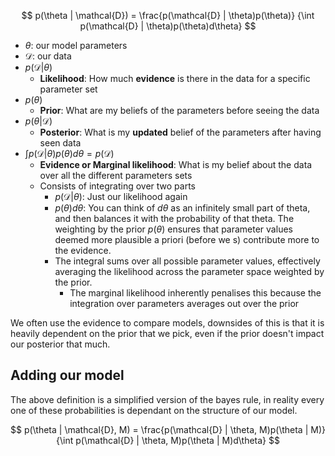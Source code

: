 $$ p(\theta | \mathcal{D}) =
 \frac{p(\mathcal{D} | \theta)p(\theta)}
 {\int p(\mathcal{D} | \theta)p(\theta)d\theta} $$
- $\theta$: our model parameters
- $\mathcal{D}$: our data
- $p(\mathcal{D}|\theta)$
	- **Likelihood**: How much **evidence** is there in the data for a specific parameter set
- $p(\theta)$
	- **Prior**: What are my beliefs of the parameters before seeing the data
- $p(\theta|\mathcal{D})$
	- **Posterior**: What is my **updated** belief of the parameters after having seen data
- $\int p(\mathcal{D} | \theta)p(\theta)d\theta = p(\mathcal{D})$
	- **Evidence or Marginal likelihood**: What is my belief about the data over all the different parameters sets
	- Consists of integrating over two parts
		- $p(\mathcal{D} | \theta)$: Just our likelihood again
		- $p(\theta)d\theta$: You can think of $d\theta$ as an infinitely small part of theta, and then balances it with the probability of that theta. The weighting by the prior $p(\theta)$ ensures that parameter values deemed more plausible a priori (before we s) contribute more to the evidence.
		- The integral sums over all possible parameter values, effectively averaging the likelihood across the parameter space weighted by the prior.
			- The marginal likelihood inherently penalises this because the integration over parameters averages out over the prior

We often use the evidence to compare models, downsides of this is that it is heavily dependent on the prior that we pick, even if the prior doesn't impact our posterior that much. 

## Adding our model
The above definition is a simplified version of the bayes rule, in reality every one of these probabilities is dependant on the structure of our model. 

$$ p(\theta | \mathcal{D}, M) =
 \frac{p(\mathcal{D} | \theta, M)p(\theta | M)}
 {\int p(\mathcal{D} | \theta, M)p(\theta | M)d\theta} $$
